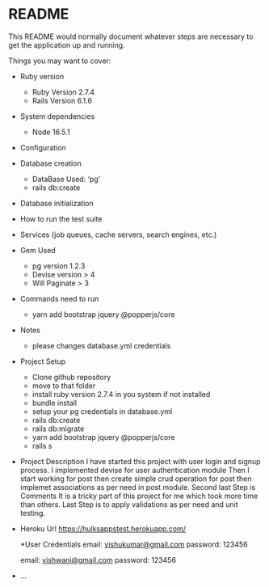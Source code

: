 # README

This README would normally document whatever steps are necessary to get the
application up and running.

Things you may want to cover:

* Ruby version
	* Ruby Version 2.7.4
	* Rails Version 6.1.6
* System dependencies
	* Node 16.5.1
* Configuration

* Database creation
	* DataBase Used: ‘pg’
	* rails db:create
* Database initialization
	
* How to run the test suite

* Services (job queues, cache servers, search engines, etc.)

* Gem Used
  * pg version 1.2.3
  * Devise version > 4
  * Will Paginate > 3

* Commands need to run 
	* yarn add bootstrap jquery @popperjs/core

* Notes
	* please changes database.yml credentials

* Project Setup
	* Clone github repository
	* move to that folder
	* install ruby version 2.7.4 in you system if not installed
	* bundle install
	* setup your pg credentials in database.yml
	* rails db:create
	* rails db:migrate
	* yarn add bootstrap jquery @popperjs/core
	* rails s

* Project Description
	I have started this project with user login and signup process. I implemented devise for user authentication module
	Then I start working for post then create simple crud operation for post then implemet associations as per need in post module.
	Second last Step is Comments It is a tricky part of this project for me which took more time than others.
	Last Step is to apply validations as per need and unit testing.

* Heroku Url
	https://hulksappstest.herokuapp.com/

	*User Credentials
	email: vishukumar@gmail.com
	password: 123456

	email: vishwani@gmail.com
	password: 123456

* ...
